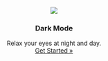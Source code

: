 <p align="center">
    <a href="https://github.com/victor-savinov/dark-mode">
        <img src="https://github.com/victor-savinov/icons/blob/master/dark-mode/raised-128.png">
    </a>
</p>

<h3 align="center">Dark Mode</h3>

<p align="center">
    Relax your eyes at night and day.
    <br>
    <a href="https://chrome.google.com/webstore/detail/dark-mode/declgfomkjdohhjbcfemjklfebflhefl">Get Started »</a>
</p>
